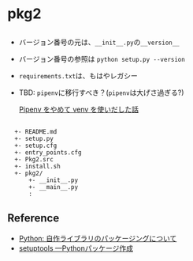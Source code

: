 # pkg2

## 

* バージョン番号の元は、``__init__.py``の``__version__``
* バージョン番号の参照は ``python setup.py --version``
* ``requirements.txt``は、もはやレガシー

* TBD: ``pipenv``に移行すべき？(``pipenv``は大げさ過ぎる?)

  [Pipenv をやめて venv を使いだした話](https://blog.uedder.com/2020_python_develop_envirionment.html)

## 

```
  +- README.md
  +- setup.py
  +- setup.cfg
  +- entry_points.cfg
  +- Pkg2.src
  +- install.sh
  +- pkg2/
      +- __init__.py
      +- __main__.py
      :
```

## Reference

* [Python: 自作ライブラリのパッケージングについて](https://blog.amedama.jp/entry/packaging-python)
* [setuptools —Pythonパッケージ作成](https://heavywatal.github.io/python/setuptools.html)
